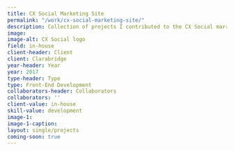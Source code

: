 ```yaml
---
title: CX Social Marketing Site
permalink: "/work/cx-social-marketing-site/"
description: Collection of projects I contributed to the CX Social marrketing site.
image: 
image-alt: CX Social logo
field: in-house
client-header: Client
client: Clarabridge
year-header: Year
year: 2017
type-header: Type
type: Front-End Development
collaborators-header: Collaborators
collaborators: ''
client-value: in-house
skill-value: development
image-1: 
image-1-caption: 
layout: single/projects
coming-soon: true
---
```


